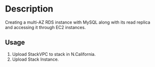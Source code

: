 # Description
Creating a multi-AZ RDS instance with MySQL along with its read replica and accessing it through EC2 instances.

## Usage

  1. Upload StackVPC to stack in N.California.
  2. Upload Stack Instance.
 

